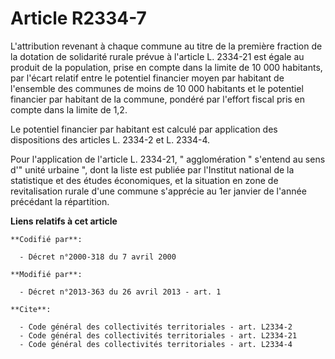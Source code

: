 # Article R2334-7

L'attribution revenant à chaque commune au titre de la première fraction de la dotation de solidarité rurale prévue à
l'article L. 2334-21 est égale au produit de la population, prise en compte dans la limite de 10 000 habitants, par l'écart
relatif entre le potentiel financier moyen par habitant de l'ensemble des communes de moins de 10 000 habitants et le
potentiel financier par habitant de la commune, pondéré par l'effort fiscal pris en compte dans la limite de 1,2. 

Le potentiel financier par habitant est calculé par application des dispositions des articles L. 2334-2 et L. 2334-4.

Pour l'application de l'article L. 2334-21, " agglomération " s'entend au sens d'" unité urbaine ", dont la liste est publiée
par l'Institut national de la statistique et des études économiques, et la situation en zone de revitalisation rurale d'une
commune s'apprécie au 1er janvier de l'année précédant la répartition.

**Liens relatifs à cet article**

	**Codifié par**:

	  - Décret n°2000-318 du 7 avril 2000

	**Modifié par**:

	  - Décret n°2013-363 du 26 avril 2013 - art. 1

	**Cite**:

	  - Code général des collectivités territoriales - art. L2334-2
	  - Code général des collectivités territoriales - art. L2334-21
	  - Code général des collectivités territoriales - art. L2334-4
